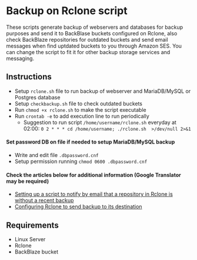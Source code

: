 # Backup on Rclone script

These scripts generate backup of webservers and databases for backup purposes and send it to BackBlase buckets configured on Rclone, also check BackBlaze repositories for outdated buckets and send email messages when find uptdated buckets to you through Amazon SES. You can change the script to fit it for other backup storage services and messaging.

## Instructions

* Setup `rclone.sh` file to run backup of webserver and MariaDB/MySQL or Postgres database
* Setup `checkbackup.sh` file to check outdated buckets
* Run `chmod +x rclone.sh` to make the script executable
* Run `crontab -e` to add execution line to run periodically
  * Suggestion to run script `/home/username/rclone.sh` everyday at 02:00:
`0 2 * * * cd /home/username; ./rclone.sh  >/dev/null 2>&1`
 
#### Set password DB on file if needed to setup MariaDB/MySQL backup

* Write and edit file `.dbpassword.cnf`
* Setup permission running `chmod 0600 .dbpassword.cnf`

#### Check the articles below for additional information (Google Translator may be required)

* [Setting up a script to notify by email that a repository in Rclone is without a recent backup](https://suporte.ivancarlos.com.br/hc/pt-br/articles/25861271868301)
* [Configuring Rclone to send backup to its destination](https://suporte.ivancarlos.com.br/hc/pt-br/articles/25731464664461)

## Requirements

* Linux Server
* Rclone
* BackBlaze bucket
